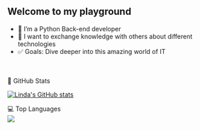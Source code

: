 <h3> </h3>
<h2>Welcome to my playground</h2>

<ul>
<li><g-emoji class="g-emoji" alias="seedling" fallback-src="https://github.githubassets.com/images/icons/emoji/unicode/1f331.png">🐍</g-emoji> I’m a Python Back-end  developer</li>
<li><g-emoji class="g-emoji" alias="dancers" fallback-src="https://github.githubassets.com/images/icons/emoji/unicode/1f46f.png">🤝</g-emoji> I want to exchange knowledge with others about different technologies </li>
<li><g-emoji class="g-emoji" alias="thinking" fallback-src="https://github.githubassets.com/images/icons/emoji/unicode/1f914.png">✅</g-emoji> Goals: Dive deeper into this amazing world of IT</li>

</ul>

<br>
<br>

<summary>🌟 GitHub Stats</summary>

  <!--<img align="left" alt="SahnounYusuf's GitHub Stats" src="" />-->
  [![Linda's GitHub stats](https://github-readme-stats.vercel.app/api?username=SahnounYusuf&count_private=true&show_icons=true&theme=nightowl&hide_border=true)](https://github.com/anuraghazra/github-readme-stats)
  
  
  
<summary>💻 Top Languages</summary>

  <img align="center" src="https://github-readme-stats.vercel.app/api/top-langs/?username=SahnounYusuf&layout=compact&theme=nightowl&hide_border=true" />

  
 
